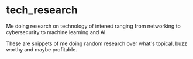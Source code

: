 # tech_research
Me doing research on technology of interest ranging from networking to cybersecurity to machine learning and AI.

These are snippets of me doing random research over what's topical, buzz worthy and maybe profitable.
